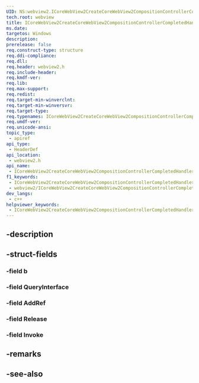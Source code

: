 ```yaml
---
UID: NS:webview2.ICoreWebView2CreateCoreWebView2CompositionControllerCompletedHandlerVtbl
tech.root: webview
title: ICoreWebView2CreateCoreWebView2CompositionControllerCompletedHandlerVtbl
ms.date: 
targetos: Windows
description: 
prerelease: false
req.construct-type: structure
req.ddi-compliance: 
req.dll: 
req.header: webview2.h
req.include-header: 
req.kmdf-ver: 
req.lib: 
req.max-support: 
req.redist: 
req.target-min-winverclnt: 
req.target-min-winversvr: 
req.target-type: 
req.typenames: ICoreWebView2CreateCoreWebView2CompositionControllerCompletedHandlerVtbl
req.umdf-ver: 
req.unicode-ansi: 
topic_type:
 - apiref
api_type:
 - HeaderDef
api_location:
 - webview2.h
api_name:
 - ICoreWebView2CreateCoreWebView2CompositionControllerCompletedHandlerVtbl
f1_keywords:
 - ICoreWebView2CreateCoreWebView2CompositionControllerCompletedHandlerVtbl
 - webview2/ICoreWebView2CreateCoreWebView2CompositionControllerCompletedHandlerVtbl
dev_langs:
 - c++
helpviewer_keywords:
 - ICoreWebView2CreateCoreWebView2CompositionControllerCompletedHandlerVtbl
---
```


## -description

## -struct-fields

### -field b

### -field QueryInterface

### -field AddRef

### -field Release

### -field Invoke

## -remarks

## -see-also

